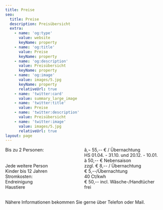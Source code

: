 ```yaml
---
title: Preise
seo:
  title: Preise
  description: Preisübersicht
  extra:
    - name: 'og:type'
      value: website
      keyName: property
    - name: 'og:title'
      value: Preise
      keyName: property
    - name: 'og:description'
      value: Preisübersicht
      keyName: property
    - name: 'og:image'
      value: images/5.jpg
      keyName: property
      relativeUrl: true
    - name: 'twitter:card'
      value: summary_large_image
    - name: 'twitter:title'
      value: Preise
    - name: 'twitter:description'
      value: Preisübersicht
    - name: 'twitter:image'
      value: images/5.jpg
      relativeUrl: true
layout: page
---
```

<div style="display: grid; grid-template-columns: 1fr 1fr; grid-space: .5rem;">
<span>Bis zu 2 Personen:</span>
<span>â‚¬ 55,-- € / Übernachtung</span>
<span>&nbsp;</span>
<span>HS 01.04. - 31.10. und 20.12. - 10.01.</span>
<span>&nbsp;</span>
<span>à 50,-- € Nebensaison</span>
<span>Jede weitere Person</span>
<span>zzgl. € 8,-- / Übernachtung</span>
<span>Kinder bis 12 Jahren </span>
<span>€ 5,--/Übernachtung</span>
<span>Stromkosten:</span>
<span>40 Ct/kwh</span>
<span>Endreinigung</span>
<span>€ 50,-- incl. Wäsche-/Handtücher</span>
<span>Haustiere</span>
<span>frei</span>
</div>
<br>
<p>Nähere Informationen bekommen Sie gerne über Telefon oder Mail.</p>
